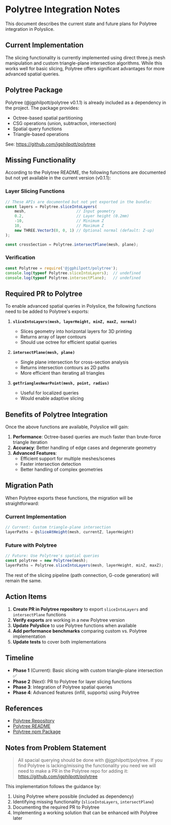 # Polytree Integration Notes

This document describes the current state and future plans for Polytree integration in Polyslice.

## Current Implementation

The slicing functionality is currently implemented using direct three.js mesh manipulation and custom triangle-plane intersection algorithms. While this works well for basic slicing, Polytree offers significant advantages for more advanced spatial queries.

## Polytree Package

Polytree (@jgphilpott/polytree v0.1.1) is already included as a dependency in the project. The package provides:

- Octree-based spatial partitioning
- CSG operations (union, subtraction, intersection)
- Spatial query functions
- Triangle-based operations

See: https://github.com/jgphilpott/polytree

## Missing Functionality

According to the Polytree README, the following functions are documented but not yet available in the current version (v0.1.1):

### Layer Slicing Functions

```javascript
// These APIs are documented but not yet exported in the bundle:
const layers = Polytree.sliceIntoLayers(
    mesh,                      // Input geometry
    0.2,                       // Layer height (0.2mm)
    -10,                       // Minimum Z
    10,                        // Maximum Z
    new THREE.Vector3(0, 0, 1) // Optional normal (default: Z-up)
);

const crossSection = Polytree.intersectPlane(mesh, plane);
```

### Verification

```javascript
const Polytree = require('@jgphilpott/polytree');
console.log(typeof Polytree.sliceIntoLayers);  // undefined
console.log(typeof Polytree.intersectPlane);   // undefined
```

## Required PR to Polytree

To enable advanced spatial queries in Polyslice, the following functions need to be added to Polytree's exports:

1. **`sliceIntoLayers(mesh, layerHeight, minZ, maxZ, normal)`**
   - Slices geometry into horizontal layers for 3D printing
   - Returns array of layer contours
   - Should use octree for efficient spatial queries

2. **`intersectPlane(mesh, plane)`**
   - Single plane intersection for cross-section analysis
   - Returns intersection contours as 2D paths
   - More efficient than iterating all triangles

3. **`getTrianglesNearPoint(mesh, point, radius)`**
   - Useful for localized queries
   - Would enable adaptive slicing

## Benefits of Polytree Integration

Once the above functions are available, Polyslice will gain:

1. **Performance**: Octree-based queries are much faster than brute-force triangle iteration
2. **Accuracy**: Better handling of edge cases and degenerate geometry
3. **Advanced Features**: 
   - Efficient support for multiple meshes/scenes
   - Faster intersection detection
   - Better handling of complex geometries

## Migration Path

When Polytree exports these functions, the migration will be straightforward:

### Current Implementation
```javascript
// Current: Custom triangle-plane intersection
layerPaths = @sliceAtHeight(mesh, currentZ, layerHeight)
```

### Future with Polytree
```javascript
// Future: Use Polytree's spatial queries
const polytree = new Polytree(mesh);
layerPaths = Polytree.sliceIntoLayers(mesh, layerHeight, minZ, maxZ);
```

The rest of the slicing pipeline (path connection, G-code generation) will remain the same.

## Action Items

1. **Create PR in Polytree repository** to export `sliceIntoLayers` and `intersectPlane` functions
2. **Verify exports** are working in a new Polytree version
3. **Update Polyslice** to use Polytree functions when available
4. **Add performance benchmarks** comparing custom vs. Polytree implementation
5. **Update tests** to cover both implementations

## Timeline

- **Phase 1** (Current): Basic slicing with custom triangle-plane intersection ✅
- **Phase 2** (Next): PR to Polytree for layer slicing functions
- **Phase 3**: Integration of Polytree spatial queries
- **Phase 4**: Advanced features (infill, supports) using Polytree

## References

- [Polytree Repository](https://github.com/jgphilpott/polytree)
- [Polytree README](https://github.com/jgphilpott/polytree#readme)
- [Polytree npm Package](https://www.npmjs.com/package/@jgphilpott/polytree)

## Notes from Problem Statement

> All spacial querying should be done with @jgphilpott/polytree. If you find Polytree is lacking/missing the functionality you need we will need to make a PR in the Polytree repo for adding it: https://github.com/jgphilpott/polytree

This implementation follows the guidance by:
1. Using Polytree where possible (included as dependency)
2. Identifying missing functionality (`sliceIntoLayers`, `intersectPlane`)
3. Documenting the required PR to Polytree
4. Implementing a working solution that can be enhanced with Polytree later
